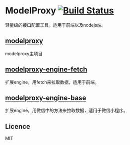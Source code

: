 # ModelProxy [![Build Status](https://travis-ci.org/nick121212/modelproxy.svg?branch=master)](https://travis-ci.org/nick121212/modelproxy)

轻量级的接口配置工具。适用于前端以及nodejs端。

## [modelproxy](./packages/modelproxy/README.md)

modelproxy主项目

## [modelproxy-engine-fetch](./packages/modelproxy-engine-fetch/readme.md)

扩展engine，用fetch来拉取数据，适用于前端。

## [modelproxy-engine-base](./packages/modelproxy-engine-base/readme.md)

扩展engine，用微信中的方法来拉取数据，适用于微信小程序。

## Licence

MIT

